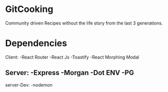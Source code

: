 # GitCooking
Community driven Recipes without the life story from the last 3 generations.



# Dependencies
Client:
-React Router
-React Js
-Toastify
-React Morphing Modal



Server:
-Express
-Morgan
-Dot ENV
-PG
-

server-Dev:
-nodemon

